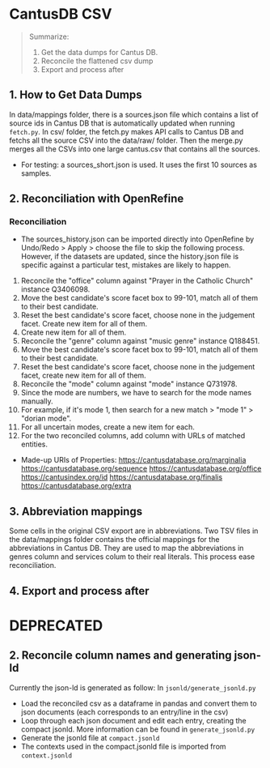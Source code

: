 #   CantusDB CSV

> Summarize:   
>   1.  Get the data dumps for Cantus DB.
>   2.  Reconcile the flattened csv dump
>   3.  Export and process after

##  1. How to Get Data Dumps

In data/mappings folder, there is a sources.json file which contains a list of source ids in Cantus DB that is automatically updated when running ```fetch.py```. In csv/ folder, the fetch.py makes API calls to Cantus DB and fetchs all the source CSV into the data/raw/ folder. Then the merge.py merges all the CSVs into one large cantus.csv that contains all the sources.
*   For testing: a sources_short.json is used. It uses the first 10 sources as samples.

##  2. Reconciliation with OpenRefine

### Reconciliation

*   The sources_history.json can be imported directly into OpenRefine by Undo/Redo > Apply > choose the file to skip the following process. However, if the datasets are updated, since the history.json file is specific against a particular test, mistakes are likely to happen.

1.  Reconcile the "office" column against "Prayer in the Catholic Church" instance Q3406098.
2.  Move the best candidate's score facet box to 99-101, match all of them to their best candidate.
3.  Reset the best candidate's score facet, choose none in the judgement facet. Create new item for all of them.
4.  Create new item for all of them.
5.  Reconcile the "genre" column against "music genre" instance Q188451.
6.  Move the best candidate's score facet box to 99-101, match all of them to their best candidate.
7.  Reset the best candidate's score facet, choose none in the judgement facet, create new item for all of them.
8.  Reconcile the "mode" column against "mode" instance Q731978.
9.  Since the mode are numbers, we have to search for the mode names manually.
10. For example, if it's mode 1, then search for a new match > "mode 1" > "dorian mode".
11. For all uncertain modes, create a new item for each.
12. For the two reconciled columns, add column with URLs of matched entities.

*   Made-up URIs of Properties:
https://cantusdatabase.org/marginalia
https://cantusdatabase.org/sequence
https://cantusdatabase.org/office
https://cantusindex.org/id
https://cantusdatabase.org/finalis
https://cantusdatabase.org/extra

##  3. Abbreviation mappings

Some cells in the original CSV export are in abbreviations. Two TSV files in the data/mappings folder contains the official mappings for the abbreviations in Cantus DB. They are used to map the abbreviations in genres column and services colum to their real literals. This process ease reconciliation.

##  4. Export and process after

# DEPRECATED

##  2. Reconcile column names and generating json-ld 
Currently the json-ld is generated as follow:
In `jsonld/generate_jsonld.py`
- Load the reconciled csv as a dataframe in pandas and convert them to json documents (each corresponds to an entry/line in the csv)
- Loop through each json document and edit each entry, creating the compact jsonld. More information can be found in `generate_jsonld.py`
- Generate the jsonld file at `compact.jsonld`
- The contexts used in the compact.jsonld file is imported from `context.jsonld`
